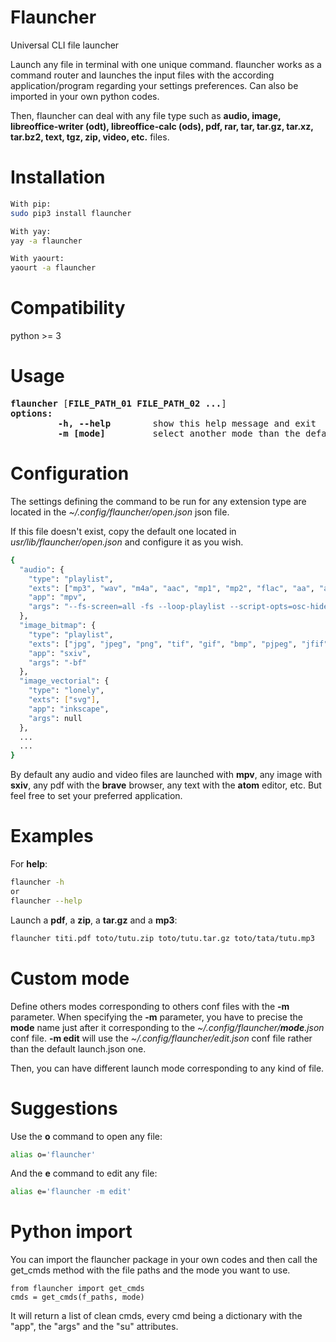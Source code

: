 # Flauncher
Universal CLI file launcher

Launch any file in terminal with one unique command. flauncher works as a command router and launches the input files with the according application/program regarding your settings preferences. Can also be imported in your own python codes.

Then, flauncher can deal with any file type such as **audio, image, libreoffice-writer (odt), libreoffice-calc (ods), pdf, rar, tar, tar.gz, tar.xz, tar.bz2, text, tgz, zip, video, etc.** files.

# Installation
```sh
With pip:
sudo pip3 install flauncher

With yay:
yay -a flauncher

With yaourt:
yaourt -a flauncher
```

# Compatibility
python >= 3


# Usage
<pre>
<b>flauncher</b> [<b>FILE_PATH_01 FILE_PATH_02 ...</b>]
<b>options:</b>
<!-- -->         <b>-h, --help</b>        show this help message and exit
<!-- -->         <b>-m [mode]</b>         select another mode than the default open one to open another conf file than open.json
</pre>

# Configuration
The settings defining the command to be run for any extension type are located in the *~/.config/flauncher/open.json* json file.

If this file doesn't exist, copy the default one located in *usr/lib/flauncher/open.json* and configure it as you wish.

```sh
{
  "audio": {
    "type": "playlist",
    "exts": ["mp3", "wav", "m4a", "aac", "mp1", "mp2", "flac", "aa", "aax", "act", "aiff", "amr", "ape", "au", "awb", "dct", "dss", "dvf", "gsm", "iklax", "ivs", "m4b", "m4p", "mmf", "mpc", "msv", "nmf", "nsf", "oga", "mogg", "opus", "ra", "raw", "sin", "tta", "vox", "wma", "wv", "8svx"],
    "app": "mpv",
    "args": "--fs-screen=all -fs --loop-playlist --script-opts=osc-hidetimeout=6000 --player-operation-mode=pseudo-gui"
  },
  "image_bitmap": {
    "type": "playlist",
    "exts": ["jpg", "jpeg", "png", "tif", "gif", "bmp", "pjpeg", "jfif", "exif", "tiff", "png", "ppm", "pgm", "pbm", "pnm", "webp", "hdr", "heif", "bat", "bpg"],
    "app": "sxiv",
    "args": "-bf"
  },
  "image_vectorial": {
    "type": "lonely",
    "exts": ["svg"],
    "app": "inkscape",
    "args": null
  },
  ...
  ...
}
```

By default any audio and video files are launched with **mpv**, any image with **sxiv**, any pdf with the **brave** browser, any text with the **atom** editor, etc. But feel free to set your preferred application.

# Examples
For **help**:<br/>
```sh
flauncher -h
or
flauncher --help
```

Launch a **pdf**, a **zip**, a **tar.gz** and a **mp3**:<br/>
```sh
flauncher titi.pdf toto/tutu.zip toto/tutu.tar.gz toto/tata/tutu.mp3
```


# Custom mode
Define others modes corresponding to others conf files with the **-m** parameter.
When specifying the **-m** parameter, you have to precise the **mode** name just after it corresponding to the *~/.config/flauncher/**mode**.json* conf file.
**-m edit** will use the *~/.config/flauncher/edit.json* conf file rather than the default launch.json one.

Then, you can have different launch mode corresponding to any kind of file.


# Suggestions
Use the **o** command to open any file:<br/>
```sh
alias o='flauncher'
```

And the **e** command to edit any file:<br/>
```sh
alias e='flauncher -m edit'
```


# Python import
You can import the flauncher package in your own codes and then call the get_cmds method with the file paths and the mode you want to use.

```
from flauncher import get_cmds
cmds = get_cmds(f_paths, mode)
```

It will return a list of clean cmds, every cmd being a dictionary with the "app", the "args" and the "su" attributes.
